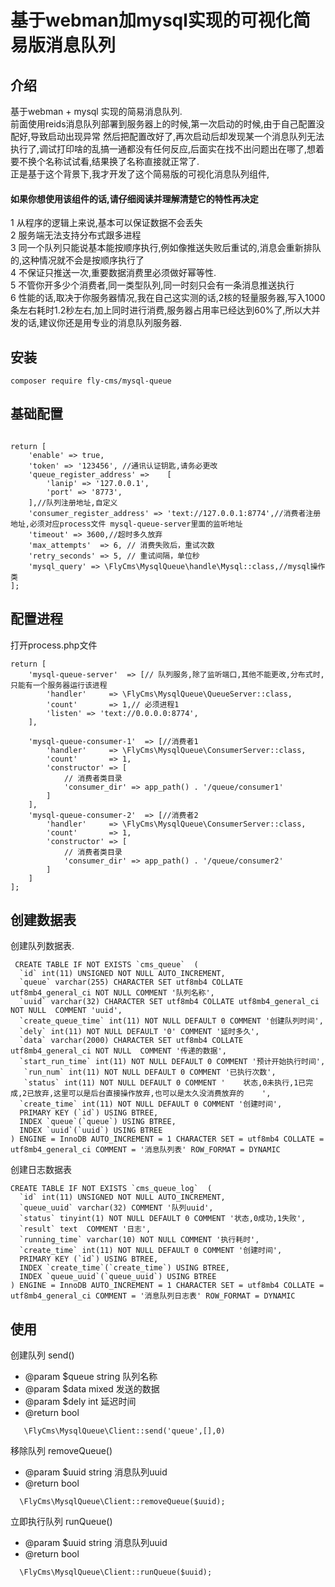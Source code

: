 # 基于webman加mysql实现的可视化简易版消息队列

## 介绍
基于webman + mysql 实现的简易消息队列.<br>
前面使用reids消息队列部署到服务器上的时候,第一次启动的时候,由于自己配置没配好,导致启动出现异常
然后把配置改好了,再次启动后却发现某一个消息队列无法执行了,调试打印啥的乱搞一通都没有任何反应,后面实在找不出问题出在哪了,想着要不换个名称试试看,结果换了名称直接就正常了.<br>
正是基于这个背景下,我才开发了这个简易版的可视化消息队列组件,

#### 如果你想使用该组件的话,请仔细阅读并理解清楚它的特性再决定

1 从程序的逻辑上来说,基本可以保证数据不会丢失<br>
2 服务端无法支持分布式跟多进程<br>
3 同一个队列只能说基本能按顺序执行,例如像推送失败后重试的,消息会重新排队的,这种情况就不会是按顺序执行了<br>
4 不保证只推送一次,重要数据消费里必须做好幂等性.<br>
5 不管你开多少个消费者,同一类型队列,同一时刻只会有一条消息推送执行<br>
6 性能的话,取决于你服务器情况,我在自己这实测的话,2核的轻量服务器,写入1000条左右耗时1.2秒左右,加上同时进行消费,服务器占用率已经达到60%了,所以大并发的话,建议你还是用专业的消息队列服务器.


## 安装
```shell
composer require fly-cms/mysql-queue
```

## 基础配置
```

return [
    'enable' => true,
    'token' => '123456', //通讯认证钥匙,请务必更改
    'queue_register_address' =>    [
        'lanip' => '127.0.0.1',
        'port' => '8773',
    ],//队列注册地址,自定义
    'consumer_register_address' => 'text://127.0.0.1:8774',//消费者注册地址,必须对应process文件 mysql-queue-server里面的监听地址
    'timeout' => 3600,//超时多久放弃
    'max_attempts'  => 6, // 消费失败后，重试次数
    'retry_seconds' => 5, // 重试间隔，单位秒
    'mysql_query' => \FlyCms\MysqlQueue\handle\Mysql::class,//mysql操作类
];
```

## 配置进程
打开process.php文件
```
return [
    'mysql-queue-server'  => [// 队列服务,除了监听端口,其他不能更改,分布式时,只能有一个服务器运行该进程
        'handler'     => \FlyCms\MysqlQueue\QueueServer::class,
        'count'       => 1,// 必须进程1
        'listen' => 'text://0.0.0.0:8774',
    ],
 
    'mysql-queue-consumer-1'  => [//消费者1
        'handler'     => \FlyCms\MysqlQueue\ConsumerServer::class,
        'count'       => 1,
        'constructor' => [
            // 消费者类目录
            'consumer_dir' => app_path() . '/queue/consumer1'
        ]
    ],
    'mysql-queue-consumer-2'  => [//消费者2
        'handler'     => \FlyCms\MysqlQueue\ConsumerServer::class,
        'count'       => 1,
        'constructor' => [
            // 消费者类目录
            'consumer_dir' => app_path() . '/queue/consumer2'
        ]
    ]
];

```

## 创建数据表
创建队列数据表.
```shell
 CREATE TABLE IF NOT EXISTS `cms_queue`  (
  `id` int(11) UNSIGNED NOT NULL AUTO_INCREMENT,
  `queue` varchar(255) CHARACTER SET utf8mb4 COLLATE utf8mb4_general_ci NOT NULL COMMENT '队列名称',
  `uuid` varchar(32) CHARACTER SET utf8mb4 COLLATE utf8mb4_general_ci NOT NULL  COMMENT 'uuid',
  `create_queue_time` int(11) NOT NULL DEFAULT 0 COMMENT '创建队列时间',
  `dely` int(11) NOT NULL DEFAULT '0' COMMENT '延时多久',
  `data` varchar(2000) CHARACTER SET utf8mb4 COLLATE utf8mb4_general_ci NOT NULL  COMMENT '传递的数据',
  `start_run_time` int(11) NOT NULL DEFAULT 0 COMMENT '预计开始执行时间',
   `run_num` int(11) NOT NULL DEFAULT 0 COMMENT '已执行次数',
   `status` int(11) NOT NULL DEFAULT 0 COMMENT '	状态,0未执行,1已完成,2已放弃,这里可以是后台直接操作放弃,也可以是太久没消费放弃的	',
  `create_time` int(11) NOT NULL DEFAULT 0 COMMENT '创建时间',
  PRIMARY KEY (`id`) USING BTREE,
  INDEX `queue`(`queue`) USING BTREE,
  INDEX `uuid`(`uuid`) USING BTREE
) ENGINE = InnoDB AUTO_INCREMENT = 1 CHARACTER SET = utf8mb4 COLLATE = utf8mb4_general_ci COMMENT = '消息队列表' ROW_FORMAT = DYNAMIC
```
创建日志数据表
```shell
CREATE TABLE IF NOT EXISTS `cms_queue_log`  (
  `id` int(11) UNSIGNED NOT NULL AUTO_INCREMENT,
  `queue_uuid` varchar(32) COMMENT '队列uuid',
  `status` tinyint(1) NOT NULL DEFAULT 0 COMMENT '状态,0成功,1失败',
  `result` text  COMMENT '日志',
  `running_time` varchar(10) NOT NULL COMMENT '执行耗时',
  `create_time` int(11) NOT NULL DEFAULT 0 COMMENT '创建时间',
  PRIMARY KEY (`id`) USING BTREE,
  INDEX `create_time`(`create_time`) USING BTREE,
  INDEX `queue_uuid`(`queue_uuid`) USING BTREE
) ENGINE = InnoDB AUTO_INCREMENT = 1 CHARACTER SET = utf8mb4 COLLATE = utf8mb4_general_ci COMMENT = '消息队列日志表' ROW_FORMAT = DYNAMIC
```

## 使用
创建队列  send()
* @param $queue string 队列名称
* @param $data mixed 发送的数据
* @param $dely int 延迟时间
* @return bool
```shell
   \FlyCms\MysqlQueue\Client::send('queue',[],0)
```
移除队列 removeQueue()
* @param $uuid string 消息队列uuid
* @return bool
```shell
  \FlyCms\MysqlQueue\Client::removeQueue($uuid);
```
立即执行队列 runQueue()
* @param $uuid string 消息队列uuid
* @return bool
```shell
  \FlyCms\MysqlQueue\Client::runQueue($uuid);
```

